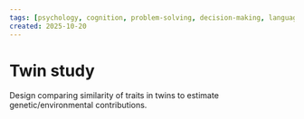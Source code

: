 ```yaml
---
tags: [psychology, cognition, problem-solving, decision-making, language, intelligence, testing, heuristics, bias]
created: 2025-10-20
---
```

# Twin study

Design comparing similarity of traits in twins to estimate genetic/environmental contributions.
